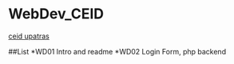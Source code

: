 # WebDev_CEID
[ceid upatras](https://www.ceid.upatras.gr/el)

##List
*WD01 Intro and readme
*WD02 Login Form, php backend